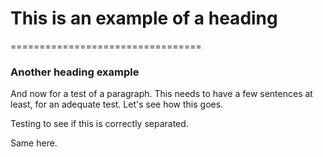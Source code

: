 # This is an example of a heading
=================================
### Another heading example

And now for a test of a paragraph. This needs to have a few sentences at least, for an adequate test. Let's see how this goes. 

Testing to see if this is correctly separated.

Same here.
